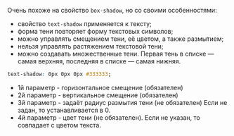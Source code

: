 Очень похоже на свойство `box-shadow`, но со своими особенностями:
- свойство `text-shadow` применяется к тексту;
- форма тени повторяет форму текстовых символов;
- можно управлять смещением тени, её цветом, а также размытием;
- нельзя управлять растяжением текстовой тени;
- можно создавать множественные тени. Первая тень в списке — самая верхняя, последняя в списке — самая нижняя.

```css
text-shadow: 0px 0px 0px #333333;
```

- 1й параметр - горизонтальное смещение (обязателен)
- 2й параметр - вертикальное смещение (обязателен)
- 3й параметр - задаёт радиус размытия тени (не обязателен) Если не задан, то устанавливается в 0.
- 4й параметр - цвет тени (не обязателен). Если не указан, то совпадает с цветом текста.



